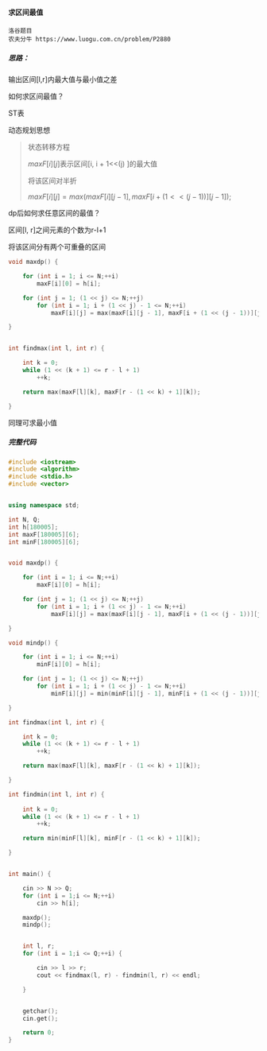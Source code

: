 #### 求区间最值

~~~
洛谷题目
农夫分牛 https://www.luogu.com.cn/problem/P2880
~~~



##### 思路：

输出区间[l,r]内最大值与最小值之差

如何求区间最值？

ST表

动态规划思想

> 状态转移方程
>
> $maxF[i][j]$表示区间[i, i + 1<<(j) ]的最大值
>
> 将该区间对半折
>
> $maxF[i][j] = max(maxF[i][j - 1], maxF[i + (1 << (j - 1))][j - 1]);$

dp后如何求任意区间的最值？

区间[l, r]之间元素的个数为r-l+1

将该区间分有两个可重叠的区间

~~~c++
void maxdp() {

	for (int i = 1; i <= N;++i)
		maxF[i][0] = h[i];

	for (int j = 1; (1 << j) <= N;++j)
		for (int i = 1; i + (1 << j) - 1 <= N;++i)
			maxF[i][j] = max(maxF[i][j - 1], maxF[i + (1 << (j - 1))][j - 1]);

}


int findmax(int l, int r) {

	int k = 0;
	while (1 << (k + 1) <= r - l + 1)
		++k;

	return max(maxF[l][k], maxF[r - (1 << k) + 1][k]);

}
~~~

同理可求最小值





##### 完整代码

~~~c++
#include <iostream>
#include <algorithm>
#include <stdio.h>
#include <vector>


using namespace std;

int N, Q;
int h[180005];
int maxF[180005][6];
int minF[180005][6];


void maxdp() {

	for (int i = 1; i <= N;++i)
		maxF[i][0] = h[i];

	for (int j = 1; (1 << j) <= N;++j)
		for (int i = 1; i + (1 << j) - 1 <= N;++i)
			maxF[i][j] = max(maxF[i][j - 1], maxF[i + (1 << (j - 1))][j - 1]);

}

void mindp() {

	for (int i = 1; i <= N;++i)
		minF[i][0] = h[i];

	for (int j = 1; (1 << j) <= N;++j)
		for (int i = 1; i + (1 << j) - 1 <= N;++i)
			minF[i][j] = min(minF[i][j - 1], minF[i + (1 << (j - 1))][j - 1]);

}

int findmax(int l, int r) {

	int k = 0;
	while (1 << (k + 1) <= r - l + 1)
		++k;

	return max(maxF[l][k], maxF[r - (1 << k) + 1][k]);

}

int findmin(int l, int r) {
	
	int k = 0;
	while (1 << (k + 1) <= r - l + 1)
		++k;

	return min(minF[l][k], minF[r - (1 << k) + 1][k]);

}


int main() {

	cin >> N >> Q;
	for (int i = 1;i <= N;++i)
		cin >> h[i];

	maxdp();
	mindp();


	int l, r;
	for (int i = 1;i <= Q;++i) {

		cin >> l >> r;
		cout << findmax(l, r) - findmin(l, r) << endl;

	}


	getchar();
	cin.get();

	return 0;
}
~~~










